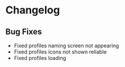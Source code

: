 # Changelog

## Bug Fixes
- Fixed profiles naming screen not appearing
- Fixed profiles icons not shown reliable
- Fixed profiles loading